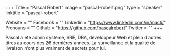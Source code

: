 +++
Title = "Pascal Robert"
image = "pascal-robert.png"
type = "speaker"
linktitle = "pascal-robert"

Website = ""
Facebook = ""
Linkedin = "https://www.linkedin.com/in/macti/"
Pronouns = ""
Github = "https://github.com/pascalrobert"
Twitter = ""
+++

Pascal a été admin système, SRE, DBA, développeur Web et plein d’autres titres au cours des 26 dernières années. La surveillance et la qualité de livraison n’ont plus vraiment de secrets pour lui.
